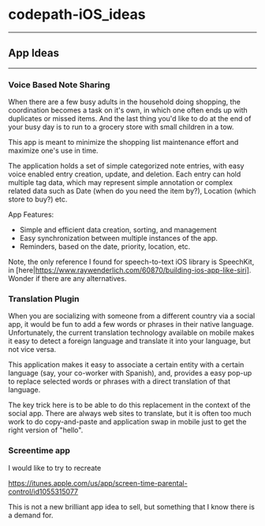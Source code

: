 # codepath-iOS_ideas 
-----------------

## App Ideas 
-----------------

### Voice Based Note Sharing

When there are a few busy adults in the household doing shopping, the coordination becomes a task on it's own, in which one often ends up with duplicates or missed items.  And the last thing you'd like to do at the end of your busy day is to run to a grocery store with small children in a tow.

This app is meant to minimize the shopping list maintenance effort and maximize one's use in time.

The application holds a set of simple categorized note entries, with easy voice enabled entry creation, update, and deletion.  Each entry can hold multiple tag data, which may represent simple annotation or complex related data such as Date (when do you need the item by?), Location (which store to buy?) etc.

App Features:
  * Simple and efficient data creation, sorting, and management
  * Easy synchronization between multiple instances of the app.
  * Reminders, based on the date, priority, location, etc.


Note, the only reference I found for speech-to-text iOS library is SpeechKit, in [here|https://www.raywenderlich.com/60870/building-ios-app-like-siri].  Wonder if there are any alternatives.

### Translation Plugin

When you are socializing with someone from a different country via a social app, it would be fun to add a few words or phrases in their native language.  Unfortunately, the current translation technology available on mobile makes it easy to detect a foreign language and translate it into your language, but not vice versa.

This application makes it easy to associate a certain entity with a certain language (say, your co-worker with Spanish), and, provides a easy pop-up to replace selected words or phrases with a direct translation of that language.  

The key trick here is to be able to do this replacement in the context of the social app.  There are always web sites to translate, but it is often too much work to do copy-and-paste and application swap in mobile just to get the right version of "hello".

### Screentime app

I would like to try to recreate

https://itunes.apple.com/us/app/screen-time-parental-control/id1055315077

This is not a new brilliant app idea to sell, but something that I know there is a demand for. 

